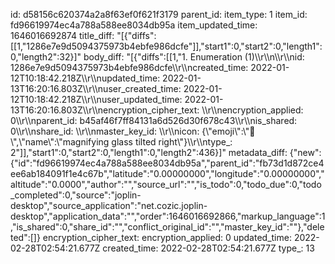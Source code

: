 id: d58156c620374a2a8f63ef0f621f3179
parent_id: 
item_type: 1
item_id: fd96619974ec4a788a588ee8034db95a
item_updated_time: 1646016692874
title_diff: "[{\"diffs\":[[1,\"1286e7e9d5094375973b4ebfe986dcfe\"]],\"start1\":0,\"start2\":0,\"length1\":0,\"length2\":32}]"
body_diff: "[{\"diffs\":[[1,\"1. Enumeration (1)\\\r\\\n\\\r\\\nid: 1286e7e9d5094375973b4ebfe986dcfe\\\r\\\ncreated_time: 2022-01-12T10:18:42.218Z\\\r\\\nupdated_time: 2022-01-13T16:20:16.803Z\\\r\\\nuser_created_time: 2022-01-12T10:18:42.218Z\\\r\\\nuser_updated_time: 2022-01-13T16:20:16.803Z\\\r\\\nencryption_cipher_text: \\\r\\\nencryption_applied: 0\\\r\\\nparent_id: b45af46f7ff84131a6d526d30f678c43\\\r\\\nis_shared: 0\\\r\\\nshare_id: \\\r\\\nmaster_key_id: \\\r\\\nicon: {\\\"emoji\\\":\\\"🔎\\\",\\\"name\\\":\\\"magnifying glass tilted right\\\"}\\\r\\\ntype_: 2\"]],\"start1\":0,\"start2\":0,\"length1\":0,\"length2\":436}]"
metadata_diff: {"new":{"id":"fd96619974ec4a788a588ee8034db95a","parent_id":"fb73d1d872ce4ee6ab184091f1e4c67b","latitude":"0.00000000","longitude":"0.00000000","altitude":"0.0000","author":"","source_url":"","is_todo":0,"todo_due":0,"todo_completed":0,"source":"joplin-desktop","source_application":"net.cozic.joplin-desktop","application_data":"","order":1646016692866,"markup_language":1,"is_shared":0,"share_id":"","conflict_original_id":"","master_key_id":""},"deleted":[]}
encryption_cipher_text: 
encryption_applied: 0
updated_time: 2022-02-28T02:54:21.677Z
created_time: 2022-02-28T02:54:21.677Z
type_: 13